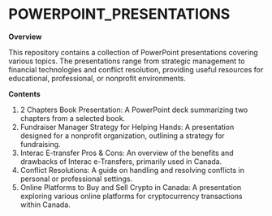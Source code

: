 # POWERPOINT_PRESENTATIONS
**Overview**

This repository contains a collection of PowerPoint presentations covering various topics. The presentations range from strategic management to financial technologies and conflict resolution, providing useful resources for educational, professional, or nonprofit environments.

**Contents**
1) 2 Chapters Book Presentation: A PowerPoint deck summarizing two chapters from a selected book.
2) Fundraiser Manager Strategy for Helping Hands: A presentation designed for a nonprofit organization, outlining a strategy for fundraising.
3) Interac E-transfer Pros & Cons: An overview of the benefits and drawbacks of Interac e-Transfers, primarily used in Canada.
4) Conflict Resolutions: A guide on handling and resolving conflicts in personal or professional settings.
5) Online Platforms to Buy and Sell Crypto in Canada: A presentation exploring various online platforms for cryptocurrency transactions 
   within Canada.
